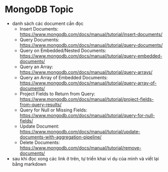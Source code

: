 # MongoDB Topic

- danh sách các document cần đọc
  - Insert Documents: https://www.mongodb.com/docs/manual/tutorial/insert-documents/
  - Query Documents: https://www.mongodb.com/docs/manual/tutorial/query-documents/
  - Query on Embedded/Nested Documents: https://www.mongodb.com/docs/manual/tutorial/query-embedded-documents/
  - Query an Array: https://www.mongodb.com/docs/manual/tutorial/query-arrays/
  - Query an Array of Embedded Documents: https://www.mongodb.com/docs/manual/tutorial/query-array-of-documents/
  - Project Fields to Return from Query: https://www.mongodb.com/docs/manual/tutorial/project-fields-from-query-results/
  - Query for Null or Missing Fields: https://www.mongodb.com/docs/manual/tutorial/query-for-null-fields/
  - Update Document: https://www.mongodb.com/docs/manual/tutorial/update-documents-with-aggregation-pipeline/
  - Delete Documents: https://www.mongodb.com/docs/manual/tutorial/remove-documents/
- sau khi đọc xong các link ở trên, tự triển khai ví dụ của mình và viết lại bằng markdown
